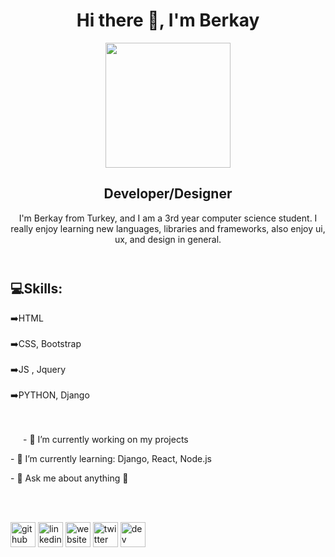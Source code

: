  <header>
      <h1>Hi there 👋, I'm Berkay</h1>
      <img
        style="width: 200px;"
        src="https://media4.giphy.com/media/WtTnAfZn6aVJfBzlN3/source.gif"
        alt=""
      />
      <h2>Developer/Designer</h2>
      <p>
        I'm Berkay from Turkey, and I am a 3rd year computer science student. I
        really enjoy learning new languages, libraries and frameworks, also
        enjoy ui, ux, and design in general.
      </p>
</header>

<section>
 <div>
       <h2>💻Skills:</h2>
        ➡️HTML <br /><br />
        ➡️CSS, Bootstrap <br /><br />
        ➡️JS , Jquery <br /><br />
        ➡️PYTHON, Django
 </div>
 <br /><br />
</section>


 <div>
 <img style="float: left; margin:10px"
 style="width: 150px"
 src="https://media2.giphy.com/media/13HgwGsXF0aiGY/giphy.gif"
 alt=""
      />
      <p>- 🔭 I’m currently working on my projects</p>
      <p>- 🌱 I’m currently learning: Django, React, Node.js</p>
      <p>- 💬 Ask me about anything 🙂</p>
</div>

<br><br>

[<img src='https://cdn.jsdelivr.net/npm/simple-icons@3.0.1/icons/github.svg' alt='github' height='40'>](https://github.com/berkayalatas)    [<img src='https://cdn.jsdelivr.net/npm/simple-icons@3.0.1/icons/linkedin.svg' alt='linkedin' height='40'>](https://www.linkedin.com/in/berkay-alatas-5966831a7/) [<img src='https://cdn.jsdelivr.net/npm/simple-icons@3.0.1/icons/icloud.svg' alt='website' height='40'>](https://berkayalatas.github.io)  [<img src='https://cdn.jsdelivr.net/npm/simple-icons@3.0.1/icons/twitter.svg' alt='twitter' height='40'>](https://twitter.com/berkayalatas1)   [<img src='https://cdn.jsdelivr.net/npm/simple-icons@3.0.1/icons/dev-dot-to.svg' alt='dev' height='40'>](https://dev.to/berkayalatas)

